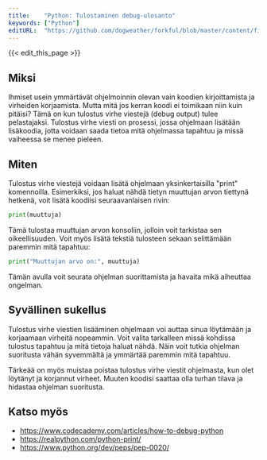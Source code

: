 ```yaml
---
title:    "Python: Tulostaminen debug-ulosanto"
keywords: ["Python"]
editURL:  "https://github.com/dogweather/forkful/blob/master/content/fi/python/printing-debug-output.md"
---
```


{{< edit_this_page >}}

## Miksi

Ihmiset usein ymmärtävät ohjelmoinnin olevan vain koodien kirjoittamista ja virheiden korjaamista. Mutta mitä jos kerran koodi ei toimikaan niin kuin pitäisi? Tämä on kun tulostus virhe viestejä (debug output) tulee pelastajaksi. Tulostus virhe viesti on prosessi, jossa ohjelmaan lisätään lisäkoodia, jotta voidaan saada tietoa mitä ohjelmassa tapahtuu ja missä vaiheessa se menee pieleen.

## Miten

Tulostus virhe viestejä voidaan lisätä ohjelmaan yksinkertaisilla "print" komennoilla. Esimerkiksi, jos haluat nähdä tietyn muuttujan arvon tiettynä hetkenä, voit lisätä koodiisi seuraavanlaisen rivin:

```Python
print(muuttuja)
```

Tämä tulostaa muuttujan arvon konsoliin, jolloin voit tarkistaa sen oikeellisuuden. Voit myös lisätä tekstiä tulosteen sekaan selittämään paremmin mitä tapahtuu:

```Python
print("Muuttujan arvo on:", muuttuja)
```

Tämän avulla voit seurata ohjelman suorittamista ja havaita mikä aiheuttaa ongelman.

## Syvällinen sukellus

Tulostus virhe viestien lisääminen ohjelmaan voi auttaa sinua löytämään ja korjaamaan virheitä nopeammin. Voit valita tarkalleen missä kohdissa tulostus tapahtuu ja mitä tietoja haluat nähdä. Näin voit tutkia ohjelman suoritusta vähän syvemmältä ja ymmärtää paremmin mitä tapahtuu.

Tärkeää on myös muistaa poistaa tulostus virhe viestit ohjelmasta, kun olet löytänyt ja korjannut virheet. Muuten koodisi saattaa olla turhan tilava ja hidastaa ohjelman suoritusta.

## Katso myös

- https://www.codecademy.com/articles/how-to-debug-python
- https://realpython.com/python-print/
- https://www.python.org/dev/peps/pep-0020/